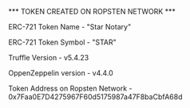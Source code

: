 *** TOKEN CREATED ON ROPSTEN NETWORK ***

ERC-721 Token Name - "Star Notary"

ERC-721 Token Symbol - "STAR"

Truffle Version - v5.4.23

OppenZeppelin version - v4.4.0

Token Address on Ropsten Network - 0x7Faa0E7D4275967F60d5175987a47F8baCbfA68d
